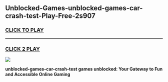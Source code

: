 
## Unblocked-Games-unblocked-games-car-crash-test-Play-Free-2s907
<h3>
<a href="https://premium76.site?title=unblocked-games-car-crash-test&ref=18A1">CLICK TO PLAY</a></h3>
<hr>

<h3>
<a href="https://premium76.site?title=unblocked-games-car-crash-test&ref=18A1">CLICK 2 PLAY</a>
  
</h3>

<a href="https://premium76.site?title=unblocked-games-car-crash-test&ref=18A1"><img src="https://clearcache.store/games.png"></a>


**unblocked-games-car-crash-test games unblocked: Your Gateway to Fun and Accessible Online Gaming**
